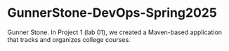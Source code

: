 # GunnerStone-DevOps-Spring2025
 Gunner Stone. In Project 1 (lab 01), we created a Maven-based application
 that tracks and organizes college courses.